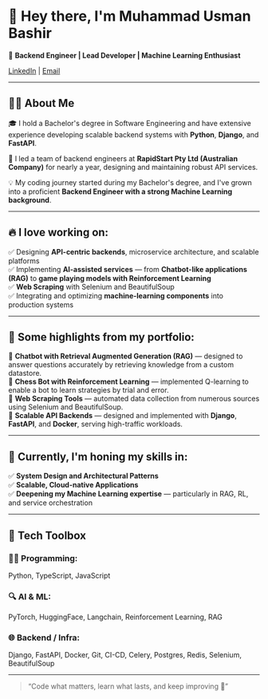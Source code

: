 # 👋 Hey there, I'm **Muhammad Usman Bashir**

🚀 **Backend Engineer | Lead Developer | Machine Learning Enthusiast**

[LinkedIn](https://www.linkedin.com/) | [Email](mailto:)  

---

## 🧑‍🏫 About Me

🎓 I hold a Bachelor's degree in Software Engineering and have extensive experience developing scalable backend systems with **Python**, **Django**, and **FastAPI**.

🚀 I led a team of backend engineers at **RapidStart Pty Ltd (Australian Company)** for nearly a year, designing and maintaining robust API services.

💡 My coding journey started during my Bachelor's degree, and I've grown into a proficient **Backend Engineer with a strong Machine Learning background**.

---

## 🔥 I love working on:

✅ Designing **API-centric backends**, microservice architecture, and scalable platforms  
✅ Implementing **AI-assisted services** — from **Chatbot-like applications (RAG)** to **game playing models with Reinforcement Learning**  
✅ **Web Scraping** with Selenium and BeautifulSoup  
✅ Integrating and optimizing **machine-learning components** into production systems  

---

## 🧪 Some highlights from my portfolio:

🚀 **Chatbot with Retrieval Augmented Generation (RAG)** — designed to answer questions accurately by retrieving knowledge from a custom datastore.  
🚀 **Chess Bot with Reinforcement Learning** — implemented Q-learning to enable a bot to learn strategies by trial and error.  
🚀 **Web Scraping Tools** — automated data collection from numerous sources using Selenium and BeautifulSoup.  
🚀 **Scalable API Backends** — designed and implemented with **Django**, **FastAPI**, and **Docker**, serving high-traffic workloads.

---

## 🌱 Currently, I'm honing my skills in:

✅ **System Design and Architectural Patterns**  
✅ **Scalable, Cloud-native Applications**  
✅ **Deepening my Machine Learning expertise** — particularly in RAG, RL, and service orchestration  

---

## 🧰 Tech Toolbox

### 🧑‍💻 **Programming:**  
Python, TypeScript, JavaScript  

### 🔍 **AI & ML:**  
PyTorch, HuggingFace, Langchain, Reinforcement Learning, RAG  

### 🌐 **Backend / Infra:**  
Django, FastAPI, Docker, Git, CI-CD, Celery, Postgres, Redis, Selenium, BeautifulSoup  

---

> “Code what matters, learn what lasts, and keep improving 🚀”

